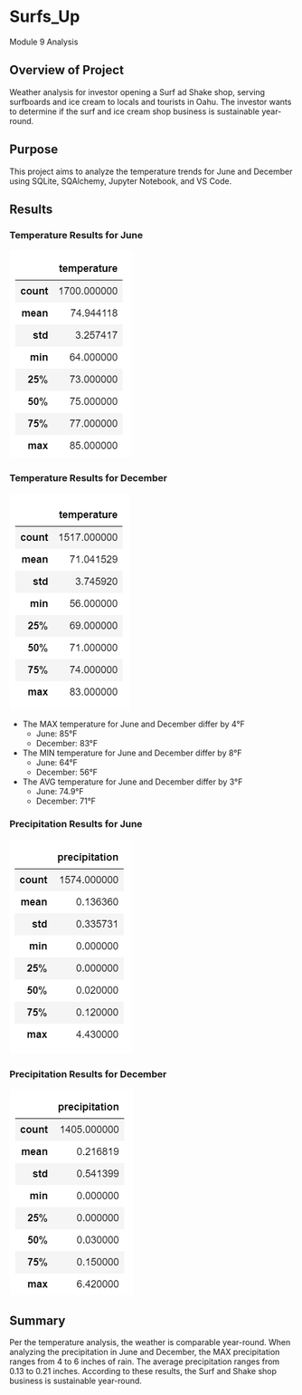 # Surfs_Up
Module 9 Analysis
## Overview of Project
Weather analysis for investor opening a Surf ad Shake shop, serving surfboards and ice cream to locals and tourists in Oahu. The investor wants to determine if the surf and ice cream shop business is sustainable year-round.
## Purpose
This project aims to analyze the temperature trends for June and December using SQLite, SQAlchemy, Jupyter Notebook, and VS Code.
## Results
### Temperature Results for June
![Juneanalysis](Juneanalysis.png)

### Temperature Results for December
![Decemberanalysis](Decemberanalysis.png)

- The MAX temperature for June and December differ by 4°F
  - June: 85°F
  - December: 83°F
- The MIN temperature for June and December differ by 8°F
  - June: 64°F
  - December: 56°F
- The AVG temperature for June and December differ by 3°F
  - June: 74.9°F
  - December: 71°F
  
### Precipitation Results for June
![Juneprecipitation](Juneprecipitation.png)

### Precipitation Results for December
![Decprecipitation](Decprecipitation.png)

## Summary
Per the temperature analysis, the weather is comparable year-round. When analyzing the precipitation in June and December, the MAX precipitation ranges from 4 to 6 inches of rain. The average precipitation ranges from 0.13 to 0.21 inches. According to these results, the Surf and Shake shop business is sustainable year-round.
